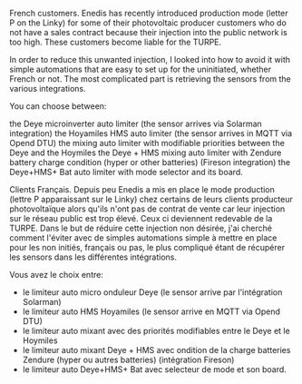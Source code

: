 French customers. Enedis has recently introduced production mode (letter P on the Linky) for some of their photovoltaic producer customers who do not have a sales contract because their injection into the public network is too high.
These customers become liable for the TURPE.

In order to reduce this unwanted injection, I looked into how to avoid it with simple automations that are easy to set up for the uninitiated, whether French or not. The most complicated part is retrieving the sensors from the various integrations.


You can choose between:

the Deye microinverter auto limiter (the sensor arrives via Solarman integration)
the Hoyamiles HMS auto limiter (the sensor arrives in MQTT via Opend DTU)
the mixing auto limiter with modifiable priorities between the Deye and the Hoymiles
the Deye + HMS mixing auto limiter with Zendure battery charge condition (hyper or other batteries) (Fireson integration)
the Deye+HMS+ Bat auto limiter with mode selector and its board.




Clients Français. Depuis peu Enedis a mis en place le mode production (lettre P apparaissant sur le Linky) chez certains de leurs clients producteur photovoltaïque alors qu'ils n'ont pas de contrat de vente car leur injection sur le réseau public est trop élevé.
Ceux ci deviennent redevable de la TURPE.
Dans le but de réduire cette injection non désirée, j'ai cherché comment l'éviter avec de simples automations simple à mettre en place pour les non initiés, français ou pas, le plus compliqué étant de récupérer les sensors dans les différentes intégrations.


Vous avez le choix entre:
- le limiteur auto micro onduleur Deye (le sensor arrive par l'intégration Solarman)
- le limiteur auto HMS Hoyamiles (le sensor arrive en MQTT via Opend DTU)
- le limiteur auto mixant avec des priorités modifiables entre le Deye et le Hoymiles
- le limiteur auto mixant Deye + HMS avec ondition de la charge batteries Zendure (hyper ou autres batteries) (intégration Fireson)
- le limiteur auto Deye+HMS+ Bat avec selecteur de mode et son board.
